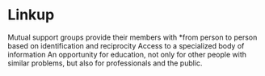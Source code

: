 # Linkup
Mutual support groups provide their members with *from person to person based on identification and reciprocity  Access to a specialized body of information An opportunity for education, not only for other people with similar problems, but also for professionals and the public. 
